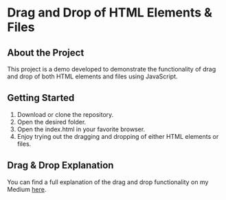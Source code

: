 # Drag and Drop of HTML Elements & Files

## About the Project

This project is a demo developed to demonstrate the functionality of drag and drop of both HTML elements and files using JavaScript.

## Getting Started
1. Download or clone the repository.
2. Open the desired folder.
2. Open the index.html in your favorite browser.
3. Enjoy trying out the dragging and dropping of either HTML elements or files.

## Drag & Drop Explanation
You can find a full explanation of the drag and drop functionality on my Medium [here](https://medium.com/@ReeOnTheWeb/how-to-drag-drop-html-elements-and-files-using-javascript-d31d15279369).
